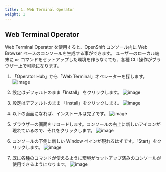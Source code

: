 ```yaml
---
title: 1. Web Terminal Operator
weight: 1
---
```


## Web Terminal Operator

Web Terminal Operator を使用すると、OpenShift コンソール内に Web Browser ベースのコンソールを生成する事ができます。
ユーザーのローカル端末に `oc` コマンドをセットアップした環境を作らなくても、各種 CLI 操作がブラウザー上で可能になります。

1. 「Operator Hub」から「Web Terminal」オペレーターを探します。
![image](https://github.com/yuhkih/rosa-hcp-workshop/assets/8530492/76568a96-f00d-401e-87df-553984031485)

2. 設定はデフォルトのまま「Install」 をクリックします。
![image](https://github.com/yuhkih/rosa-hcp-workshop/assets/8530492/10328137-df2f-40d6-b919-f84989948a00)

3. 設定はデフォルトのまま 「Install」をクリックします。
![image](https://github.com/yuhkih/rosa-hcp-workshop/assets/8530492/8f5908e6-f9db-4e6d-861d-851245e5ba94)

4. 以下の画面になれば、インストールは完了です。
![image](https://github.com/yuhkih/rosa-hcp-workshop/assets/8530492/bb05659e-4498-48fe-a1d1-561e056e0e79)

5. ブラウザーの画面をリロードします。コンソールの右上に新しいアイコンが現れているので、それをクリックします。
![image](https://github.com/yuhkih/rosa-hcp-workshop/assets/8530492/c4317b82-1e42-4b28-a876-d24da3ee3ece)

6. コンソールの下側に新しい Window ペインが現れるはずです。「Start」をクリックします。
![image](https://github.com/yuhkih/rosa-hcp-workshop/assets/8530492/5874849e-00a7-4883-b5e8-d53165fdcd7b)

7. 既に各種のコマンドが使えるように環境がセットアップ済みのコンソールが使用できるようになります。
![image](https://github.com/yuhkih/rosa-hcp-workshop/assets/8530492/23350c1f-04a5-49da-afca-f047150d2ec1)
